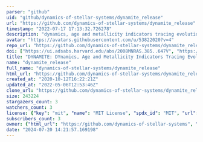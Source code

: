 ```yaml
---
parser: "github"
uid: "github/dynamics-of-stellar-systems/dynamite_release"
url: "https://github.com/dynamics-of-stellar-systems/dynamite_release"
timestamp: "2022-07-17 17:13:32.726278"
description: "dynamics, age and metallicity indicators tracing evolution"
avatar: "https://avatars.githubusercontent.com/u/53822020?v=4"
repo_url: "https://github.com/dynamics-of-stellar-systems/dynamite_release"
doi: ["https://ui.adsabs.harvard.edu/abs/2008MNRAS.385..647V", "https://ui.adsabs.harvard.edu/abs/2020ascl.soft11007J/abstract"]
title: "DYNAMITE: DYnamics, Age and Metallicity Indicators Tracing Evolution"
name: "dynamite_release"
full_name: "dynamics-of-stellar-systems/dynamite_release"
html_url: "https://github.com/dynamics-of-stellar-systems/dynamite_release"
created_at: "2020-10-12T16:22:21Z"
updated_at: "2022-05-06T12:53:46Z"
clone_url: "https://github.com/dynamics-of-stellar-systems/dynamite_release.git"
size: 243224
stargazers_count: 3
watchers_count: 3
license: {"key": "mit", "name": "MIT License", "spdx_id": "MIT", "url": "https://api.github.com/licenses/mit", "node_id": "MDc6TGljZW5zZTEz"}
subscribers_count: 3
owner: {"html_url": "https://github.com/dynamics-of-stellar-systems", "avatar_url": "https://avatars.githubusercontent.com/u/53822020?v=4", "login": "dynamics-of-stellar-systems", "type": "Organization"}
date: "2024-07-20 14:21:57.169198"
---
```

